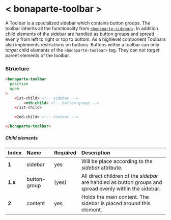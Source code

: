 # < bonaparte-toolbar >
A Toolbar is a specialized sidebar which contains button groups. The toolbar inherits all the functionality from [`<bonaparte-sidebar>`](#-bonaparte-sidebar-). In addition child elements of the sidebar are handled as button groups and spread evenly from left to right or top to bottom.
As a highlevel component Toolbars also implements restrictions on buttons. Buttons within a toolbar can only _target_ child elements of the `<bonaparte-toolbar>` tag. They can not _target_ parent elements of the toolbar.

### Structure
```html
<bonaparte-toolbar
  position
  open
>
    <1st-child> <!-- sidebar -->
        <nth-child> <!-- button group -->
    </1st-child>
    
    <2nd-child> <!-- content --> 

</bonaparte-toolbar>
```

##### Child elements
Index | Name |  Required | Description 
:--------- | :--- | :------ | :-----
__1__ | sidebar | yes | Will be place according to the _sidebar_ attribute.
__1.x__ | button-group | (yes) | All direct children of the _sidebar_ are handled as button groups and spread evenly within the sidebar.
__2__ | content | yes | Holds the main content. The sidebar is placed around this element.
